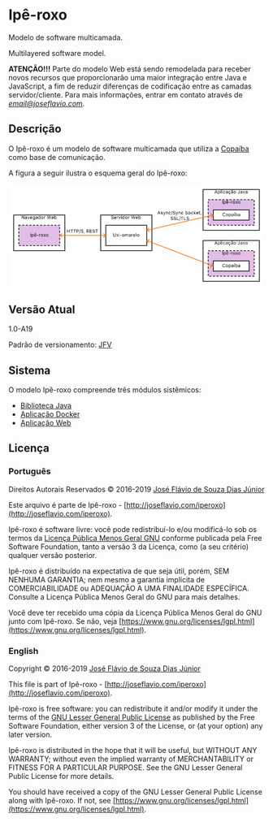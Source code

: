 # Ipê-roxo

Modelo de software multicamada.

Multilayered software model.

**ATENÇÃO!!!** Parte do modelo Web está sendo remodelada para receber novos recursos que proporcionarão uma maior integração entre Java e JavaScript, a fim de reduzir diferenças de codificação entre as camadas servidor/cliente. Para mais informações, entrar em contato através de *email@joseflavio.com*.

## Descrição

O Ipê-roxo é um modelo de software multicamada que utiliza a [Copaíba](http://joseflavio.com/copaiba) como base de comunicação.

A figura a seguir ilustra o esquema geral do Ipê-roxo:

<img src="projeto/EsquemaGeral.png">

## Versão Atual

1.0-A19

Padrão de versionamento: [JFV](http://joseflavio.com/jfv)

## Sistema

O modelo Ipê-roxo compreende três módulos sistêmicos:

* [Biblioteca Java](https://github.com/joseflaviojr/iperoxo/tree/master/iperoxo-java)
* [Aplicação Docker](https://github.com/joseflaviojr/iperoxo/tree/master/iperoxo-docker)
* [Aplicação Web](https://github.com/joseflaviojr/iperoxo/tree/master/iperoxo-web)

## Licença

### Português

Direitos Autorais Reservados &copy; 2016-2019 [José Flávio de Souza Dias Júnior](http://joseflavio.com)

Este arquivo é parte de Ipê-roxo - [http://joseflavio.com/iperoxo](http://joseflavio.com/iperoxo).

Ipê-roxo é software livre: você pode redistribuí-lo e/ou modificá-lo
sob os termos da [Licença Pública Menos Geral GNU](https://www.gnu.org/licenses/lgpl.html) conforme publicada pela
Free Software Foundation, tanto a versão 3 da Licença, como
(a seu critério) qualquer versão posterior.

Ipê-roxo é distribuído na expectativa de que seja útil,
porém, SEM NENHUMA GARANTIA; nem mesmo a garantia implícita de
COMERCIABILIDADE ou ADEQUAÇÃO A UMA FINALIDADE ESPECÍFICA. Consulte a
Licença Pública Menos Geral do GNU para mais detalhes.

Você deve ter recebido uma cópia da Licença Pública Menos Geral do GNU
junto com Ipê-roxo. Se não, veja [https://www.gnu.org/licenses/lgpl.html](https://www.gnu.org/licenses/lgpl.html).

### English

Copyright &copy; 2016-2019 [José Flávio de Souza Dias Júnior](http://joseflavio.com)

This file is part of Ipê-roxo - [http://joseflavio.com/iperoxo](http://joseflavio.com/iperoxo).

Ipê-roxo is free software: you can redistribute it and/or modify
it under the terms of the [GNU Lesser General Public License](https://www.gnu.org/licenses/lgpl.html) as published by
the Free Software Foundation, either version 3 of the License, or
(at your option) any later version.

Ipê-roxo is distributed in the hope that it will be useful,
but WITHOUT ANY WARRANTY; without even the implied warranty of
MERCHANTABILITY or FITNESS FOR A PARTICULAR PURPOSE. See the
GNU Lesser General Public License for more details.

You should have received a copy of the GNU Lesser General Public License
along with Ipê-roxo. If not, see [https://www.gnu.org/licenses/lgpl.html](https://www.gnu.org/licenses/lgpl.html).